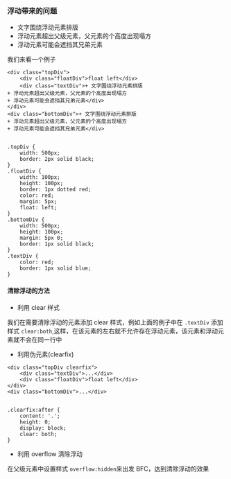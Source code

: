 ### 浮动带来的问题

- 文字围绕浮动元素排版
- 浮动元素超出父级元素，父元素的个高度出现塌方
- 浮动元素可能会遮挡其兄弟元素

我们来看一个例子

```
<div class="topDiv">
    <div class="floatDiv">float left</div>
    <div class="textDiv">+ 文字围绕浮动元素排版
+ 浮动元素超出父级元素，父元素的个高度出现塌方
+ 浮动元素可能会遮挡其兄弟元素</div>
</div>
<div class="bottomDiv">+ 文字围绕浮动元素排版
+ 浮动元素超出父级元素，父元素的个高度出现塌方
+ 浮动元素可能会遮挡其兄弟元素</div>


.topDiv {
    width: 500px;
    border: 2px solid black;
}
.floatDiv {
    width: 100px;
    height: 100px;
    border: 1px dotted red;
    color: red;
    margin: 5px;
    float: left;
}
.bottomDiv {
    width: 500px;
    height: 100px;
    margin: 5px 0;
    border: 1px solid black;
}
.textDiv {
    color: red;
    border: 1px solid blue;
}
```

#### 清除浮动的方法

- 利用 clear 样式

我们在需要清除浮动的元素添加 clear 样式，例如上面的例子中在 `.textDiv` 添加样式 `clear:both`,这样，在该元素的左右就不允许存在浮动元素，该元素和浮动元素就不会在同一行中

- 利用伪元素(clearfix)

```
<div class="topDiv clearfix">
    <div class="textDiv">...</div>
    <div class="floatDiv">float left</div>
</div>
<div class="bottomDiv">...</div>


.clearfix:after {
    content: '.';
    height: 0;
    display: block;
    clear: both;
}
```

- 利用 overflow 清除浮动

在父级元素中设置样式 `overflow:hidden`来出发 BFC，达到清除浮动的效果
